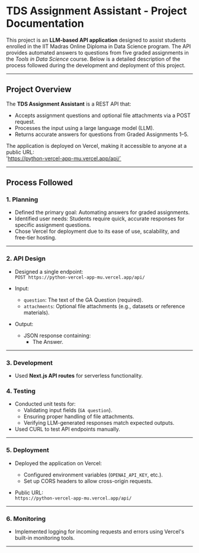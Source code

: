 # TDS Assignment Assistant - Project Documentation

This project is an **LLM-based API application** designed to assist students enrolled in the IIT Madras Online Diploma in Data Science program. The API provides automated answers to questions from five graded assignments in the *Tools in Data Science* course. Below is a detailed description of the process followed during the development and deployment of this project.

---

## **Project Overview**

The **TDS Assignment Assistant** is a REST API that:
- Accepts assignment questions and optional file attachments via a POST request.
- Processes the input using a large language model (LLM).
- Returns accurate answers for questions from Graded Assignments 1–5.

The application is deployed on Vercel, making it accessible to anyone at a public URL:  
'https://python-vercel-app-mu.vercel.app/api/`

---

## **Process Followed**

### 1. **Planning**
- Defined the primary goal: Automating answers for graded assignments.
- Identified user needs: Students require quick, accurate responses for specific assignment questions.
- Chose Vercel for deployment due to its ease of use, scalability, and free-tier hosting.

---

### 2. **API Design**
- Designed a single endpoint:  
  `POST https://python-vercel-app-mu.vercel.app/api/`
  
- Input:
  - `question`: The text of the GA Question (required).
  - `attachments`: Optional file attachments (e.g., datasets or reference materials).

- Output:
  - JSON response containing:
    - The Answer.

---

### 3. **Development**
- Used **Next.js API routes** for serverless functionality.


### 4. **Testing**
- Conducted unit tests for:
  - Validating input fields (`GA question`).
  - Ensuring proper handling of file attachments.
  - Verifying LLM-generated responses match expected outputs.
- Used CURL to test API endpoints manually.

---

### 5. **Deployment**
- Deployed the application on Vercel:
  - Configured environment variables (`OPENAI_API_KEY`, etc.).
  - Set up CORS headers to allow cross-origin requests.
  
- Public URL:  
  `https://python-vercel-app-mu.vercel.app/api/`

---

### 6. **Monitoring**
- Implemented logging for incoming requests and errors using Vercel's built-in monitoring tools.

---

